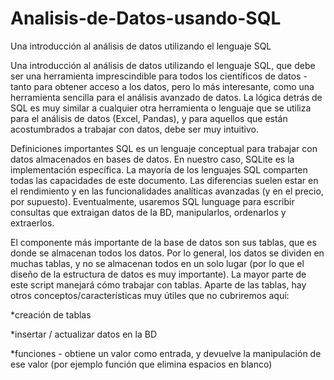 # Analisis-de-Datos-usando-SQL
Una introducción al análisis de datos utilizando el lenguaje SQL

Una introducción al análisis de datos utilizando el lenguaje SQL, que debe ser una herramienta imprescindible para todos los científicos de datos - tanto para obtener acceso a los datos, pero lo más interesante, como una herramienta sencilla para el análisis avanzado de datos. La lógica detrás de SQL es muy similar a cualquier otra herramienta o lenguaje que se utiliza para el análisis de datos (Excel, Pandas), y para aquellos que están acostumbrados a trabajar con datos, debe ser muy intuitivo.


Definiciones importantes
SQL es un lenguaje conceptual para trabajar con datos almacenados en bases de datos. En nuestro caso, SQLite es la implementación específica. La mayoría de los lenguajes SQL comparten todas las capacidades de este documento. Las diferencias suelen estar en el rendimiento y en las funcionalidades analíticas avanzadas (y en el precio, por supuesto). Eventualmente, usaremos SQL lunguage para escribir consultas que extraigan datos de la BD, manipularlos, ordenarlos y extraerlos.

El componente más importante de la base de datos son sus tablas, que es donde se almacenan todos los datos. Por lo general, los datos se dividen en muchas tablas, y no se almacenan todos en un solo lugar (por lo que el diseño de la estructura de datos es muy importante). La mayor parte de este script manejará cómo trabajar con tablas. Aparte de las tablas, hay otros conceptos/características muy útiles que no cubriremos aquí:

*creación de tablas

*insertar / actualizar datos en la BD

*funciones - obtiene un valor como entrada, y devuelve la manipulación de ese valor (por ejemplo función que elimina espacios en blanco)
